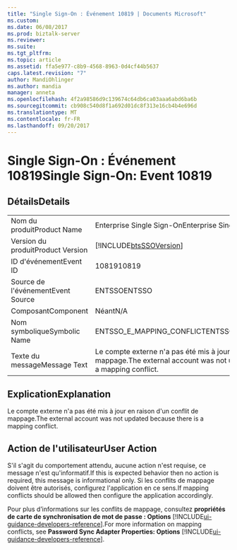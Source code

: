 ```yaml
---
title: "Single Sign-On : Événement 10819 | Documents Microsoft"
ms.custom: 
ms.date: 06/08/2017
ms.prod: biztalk-server
ms.reviewer: 
ms.suite: 
ms.tgt_pltfrm: 
ms.topic: article
ms.assetid: ffa5e977-c8b9-4568-8963-0d4cf44b5637
caps.latest.revision: "7"
author: MandiOhlinger
ms.author: mandia
manager: anneta
ms.openlocfilehash: 4f2a98586d9c139674c64db6ca03aaa6abd6ba6b
ms.sourcegitcommit: cb908c540d8f1a692d01dc8f313e16cb4b4e696d
ms.translationtype: MT
ms.contentlocale: fr-FR
ms.lasthandoff: 09/20/2017
---
```

# <a name="single-sign-on-event-10819"></a><span data-ttu-id="bbdaa-102">Single Sign-On : Événement 10819</span><span class="sxs-lookup"><span data-stu-id="bbdaa-102">Single Sign-On: Event 10819</span></span>
## <a name="details"></a><span data-ttu-id="bbdaa-103">Détails</span><span class="sxs-lookup"><span data-stu-id="bbdaa-103">Details</span></span>  
  
|||  
|-|-|  
|<span data-ttu-id="bbdaa-104">Nom du produit</span><span class="sxs-lookup"><span data-stu-id="bbdaa-104">Product Name</span></span>|<span data-ttu-id="bbdaa-105">Enterprise Single Sign-On</span><span class="sxs-lookup"><span data-stu-id="bbdaa-105">Enterprise Single Sign-On</span></span>|  
|<span data-ttu-id="bbdaa-106">Version du produit</span><span class="sxs-lookup"><span data-stu-id="bbdaa-106">Product Version</span></span>|[!INCLUDE[btsSSOVersion](../includes/btsssoversion-md.md)]|  
|<span data-ttu-id="bbdaa-107">ID d'événement</span><span class="sxs-lookup"><span data-stu-id="bbdaa-107">Event ID</span></span>|<span data-ttu-id="bbdaa-108">10819</span><span class="sxs-lookup"><span data-stu-id="bbdaa-108">10819</span></span>|  
|<span data-ttu-id="bbdaa-109">Source de l'événement</span><span class="sxs-lookup"><span data-stu-id="bbdaa-109">Event Source</span></span>|<span data-ttu-id="bbdaa-110">ENTSSO</span><span class="sxs-lookup"><span data-stu-id="bbdaa-110">ENTSSO</span></span>|  
|<span data-ttu-id="bbdaa-111">Composant</span><span class="sxs-lookup"><span data-stu-id="bbdaa-111">Component</span></span>|<span data-ttu-id="bbdaa-112">Néant</span><span class="sxs-lookup"><span data-stu-id="bbdaa-112">N/A</span></span>|  
|<span data-ttu-id="bbdaa-113">Nom symbolique</span><span class="sxs-lookup"><span data-stu-id="bbdaa-113">Symbolic Name</span></span>|<span data-ttu-id="bbdaa-114">ENTSSO_E_MAPPING_CONFLICT</span><span class="sxs-lookup"><span data-stu-id="bbdaa-114">ENTSSO_E_MAPPING_CONFLICT</span></span>|  
|<span data-ttu-id="bbdaa-115">Texte du message</span><span class="sxs-lookup"><span data-stu-id="bbdaa-115">Message Text</span></span>|<span data-ttu-id="bbdaa-116">Le compte externe n'a pas été mis à jour en raison d'un conflit de mappage.</span><span class="sxs-lookup"><span data-stu-id="bbdaa-116">The external account was not updated because there is a mapping conflict.</span></span>|  
  
## <a name="explanation"></a><span data-ttu-id="bbdaa-117">Explication</span><span class="sxs-lookup"><span data-stu-id="bbdaa-117">Explanation</span></span>  
 <span data-ttu-id="bbdaa-118">Le compte externe n'a pas été mis à jour en raison d'un conflit de mappage.</span><span class="sxs-lookup"><span data-stu-id="bbdaa-118">The external account was not updated because there is a mapping conflict.</span></span>  
  
## <a name="user-action"></a><span data-ttu-id="bbdaa-119">Action de l'utilisateur</span><span class="sxs-lookup"><span data-stu-id="bbdaa-119">User Action</span></span>  
 <span data-ttu-id="bbdaa-120">S'il s'agit du comportement attendu, aucune action n'est requise, ce message n'est qu'informatif.</span><span class="sxs-lookup"><span data-stu-id="bbdaa-120">If this is expected behavior then no action is required, this message is informational only.</span></span> <span data-ttu-id="bbdaa-121">Si les conflits de mappage doivent être autorisés, configurez l'application en ce sens.</span><span class="sxs-lookup"><span data-stu-id="bbdaa-121">If mapping conflicts should be allowed then configure the application accordingly.</span></span>  
  
 <span data-ttu-id="bbdaa-122">Pour plus d’informations sur les conflits de mappage, consultez **propriétés de carte de synchronisation de mot de passe : Options** [!INCLUDE[ui-guidance-developers-reference](../includes/ui-guidance-developers-reference.md)].</span><span class="sxs-lookup"><span data-stu-id="bbdaa-122">For more information on mapping conflicts, see **Password Sync Adapter Properties: Options** [!INCLUDE[ui-guidance-developers-reference](../includes/ui-guidance-developers-reference.md)].</span></span>